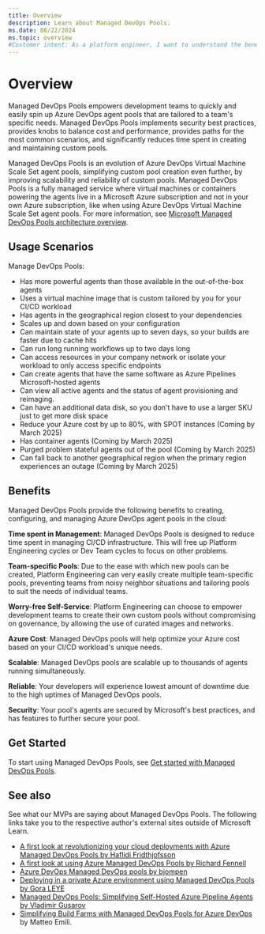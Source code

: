 ```yaml
---
title: Overview
description: Learn about Managed DevOps Pools.
ms.date: 08/22/2024
ms.topic: overview
#Customer intent: As a platform engineer, I want to understand the benefits of using Managed DevOps Pools.
---
```


# Overview

Managed DevOps Pools empowers development teams to quickly and easily spin up Azure DevOps agent pools that are tailored to a team's specific needs. Managed DevOps Pools implements security best practices, provides knobs to balance cost and performance, provides paths for the most common scenarios, and significantly reduces time spent in creating and maintaining custom pools.

Managed DevOps Pools is an evolution of Azure DevOps Virtual Machine Scale Set agent pools, simplifying custom pool creation even further, by improving scalability and reliability of custom pools. Managed DevOps Pools is a fully managed service where virtual machines or containers powering the agents live in a Microsoft Azure subscription and not in your own Azure subscription, like when using Azure DevOps Virtual Machine Scale Set agent pools. For more information, see [Microsoft Managed DevOps Pools architecture overview](./architecture-overview.md).

## Usage Scenarios

Manage DevOps Pools:

* Has more powerful agents than those available in the out-of-the-box agents
* Uses a virtual machine image that is custom tailored by you for your CI/CD workload
* Has agents in the geographical region closest to your dependencies
* Scales up and down based on your configuration
* Can maintain state of your agents up to seven days, so your builds are faster due to cache hits 
* Can run long running workflows up to two days long
* Can access resources in your company network or isolate your workload to only access specific endpoints
* Can create agents that have the same software as Azure Pipelines Microsoft-hosted agents
* Can view all active agents and the status of agent provisioning and reimaging.
* Can have an additional data disk, so you don't have to use a larger SKU just to get more disk space
* Reduce your Azure cost by up to 80%, with SPOT instances (Coming by March 2025)
* Has container agents (Coming by March 2025)
* Purged problem stateful agents out of the pool (Coming by March 2025)
* Can fall back to another geographical region when the primary region experiences an outage (Coming by March 2025)

## Benefits

Managed DevOps Pools provide the following benefits to creating, configuring, and managing Azure DevOps agent pools in the cloud:

**Time spent in Management**: Managed DevOps Pools is designed to reduce time spent in managing CI/CD infrastructure. This will free up Platform Engineering cycles or Dev Team cycles to focus on other problems.

**Team-specific Pools**: Due to the ease with which new pools can be created, Platform Engineering can very easily create multiple team-specific pools, preventing teams from noisy neighbor situations and tailoring pools to suit the needs of individual teams.

**Worry-free Self-Service**: Platform Engineering can choose to empower development teams to create their own custom pools without compromising on governance, by allowing the use of curated images and networks.

**Azure Cost**: Managed DevOps pools will help optimize your Azure cost based on your CI/CD workload's unique needs.

**Scalable**: Managed DevOps pools are scalable up to thousands of agents running simultaneously.

**Reliable**: Your developers will experience lowest amount of downtime due to the high uptimes of Managed DevOps pools.

**Security**: Your pool's agents are secured by Microsoft's best practices, and has features to further secure your pool.

## Get Started

To start using Managed DevOps Pools, see [Get started with Managed DevOps Pools](./quickstart-azure-portal.md).

## See also

See what our MVPs are saying about Managed DevOps Pools. The following links take you to the respective author's external sites outside of Microsoft Learn.

* [A first look at revolutionizing your cloud deployments with Azure Managed DevOps Pools by Haflidi Fridthjofsson](https://www.azureviking.com/post/a-first-look-at-revolutionizing-your-cloud-deployments-with-azure-managed-devops-pools)
* [A first look at using Azure Managed DevOps Pools by Richard Fennell](https://blogs.blackmarble.co.uk/rfennell/a-first-look-at-using-azure-mdp/)
* [Azure DevOps Managed DevOps pools by bjompen](https://bjompen.com/#/posts/azdo.mdp?id=azure-devops-managed-devops-pools)
* [Deploying in a private Azure environment using Managed DevOps Pools by Gora LEYE](https://logcorner.com/deploying-in-a-private-azure-environment-using-managed-devops-pools/)
* [Managed DevOps Pools: Simplifying Self-Hosted Azure Pipeline Agents by Vladimir Gusarov](
https://blog.almguru.com/managed-devops-pools-simplifying-self-hosted-azure-pipeline-agents-cd5f9c60640c)
* [Simplifying Build Farms with Managed DevOps Pools for Azure DevOps](https://mattvsts.github.io/2024/09/11/managed-devops-pools/) by Matteo Emili.

